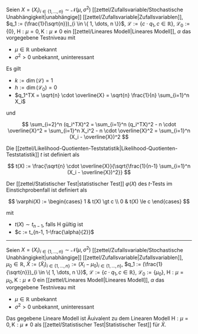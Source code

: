 Seien $X = (X_i)_{i \in \{ 1, \dots, n \}} \sim \mathcal{N}(\mu, \sigma^2)$ [[zettel/Zufallsvariable/Stochastische Unabhängigkeit|unabhängige]] [[zettel/Zufallsvariable|Zufallsvariablen]], $q_1 := (\frac{1}{\sqrt{n}})_{i \in \{ 1, \dots, n \}}$, $\mathcal{L} := \{ c \cdot q_1, c \in \mathbb{R} \}$, $\mathcal{L}_0 := \{ 0 \}$, $\text{H} : \mu = 0, \text{K} : \mu \ne 0$ ein [[zettel/Lineares Modell|Lineares Modell]], $\alpha$ das vorgegebene Testniveau mit
- $\mu \in \mathbb{R}$ unbekannt
- $\sigma^2 \gt 0$ unbekannt, uninteressant

Es gilt
- $k := \dim(\mathcal{L}) = 1$
- $h := \dim(\mathcal{L}_0) = 0$
- $q_1^TX = \sqrt{n} \cdot \overline{X} = \sqrt{n} \frac{1}{n} \sum_{i=1}^n X_i$

und

$$
	\sum_{i=2}^n (q_i^TX)^2 = \sum_{i=1}^n (q_i^TX)^2 - n \cdot \overline{X}^2 = \sum_{i=1}^n X_i^2 - n \cdot \overline{X}^2 = \sum_{i=1}^n (X_i - \overline{X})^2
$$

Die [[zettel/Likelihood-Quotienten-Teststatistik|Likelihood-Quotienten-Teststatistik]] $t$ ist definiert als

$$
	t(X) := \frac{\sqrt{n} \cdot \overline{X}}{\sqrt{\frac{1}{n-1} \sum_{i=1}^n (X_i - \overline{X})^2}}
$$

Der [[zettel/Statistischer Test|statistischer Test]] $\varphi(X)$ des $t$-Tests  im Einstichprobenfall ist definiert als

$$
	\varphi(X) := \begin{cases}
		1 & t(X) \gt c \\
		0 & t(X) \le c
	\end{cases}
$$

mit
- $t(X) \sim t_{n-1}$, falls $\text{H}$ gültig ist
- $c := t_{n-1, 1-\frac{\alpha}{2}}$

---

Seien $X = (X_i)_{i \in \{ 1, \dots, n \}} \sim \mathcal{N}(\mu, \sigma^2)$ [[zettel/Zufallsvariable/Stochastische Unabhängigkeit|unabhängige]] [[zettel/Zufallsvariable|Zufallsvariablen]], $\mu_0 \in \mathbb{R}$, $\tilde{X} := (\tilde{X}_i)_{i \in \{ 1, \dots, n \}} := (X_i - \mu_0)_{i \in \{ 1, \dots, n \}}$, $q_1 := (\frac{1}{\sqrt{n}})_{i \in \{ 1, \dots, n \}}$, $\mathcal{L} := \{ c \cdot q_1, c \in \mathbb{R} \}$, $\mathcal{L}_0 := \{ \mu_0 \}$, $\text{H} : \mu = \mu_0, \text{K} : \mu \ne 0$ ein [[zettel/Lineares Modell|Lineares Modell]], $\alpha$ das vorgegebene Testniveau mit
- $\mu \in \mathbb{R}$ unbekannt
- $\sigma^2 \gt 0$ unbekannt, uninteressant

Das gegebene Lineare Modell ist Äuivalent zu dem Linearen Modell $\text{H} : \mu = 0, \text{K} : \mu \ne 0$ als [[zettel/Statistischer Test|Statistischer Test]] für $\tilde{X}$.